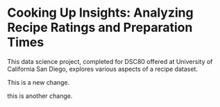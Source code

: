 # Cooking Up Insights: Analyzing Recipe Ratings and Preparation Times
This data science project, completed for DSC80 offered at University of California San Diego, explores various aspects of a recipe dataset. 

This is a new change.

this is another change. 